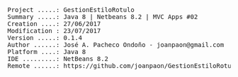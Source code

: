 <pre>

Project .....: GestionEstiloRotulo
Summary .....: Java 8 | Netbeans 8.2 | MVC Apps #02
Creation ....: 27/06/2017
Modification : 23/07/2017
Version .....: 0.1.4
Author ......: José A. Pacheco Ondoño - joanpaon@gmail.com
Platform ....: Java 8
IDE .........: NetBeans 8.2
Remote ......: https://github.com/joanpaon/GestionEstiloRotulo.git

</pre>
